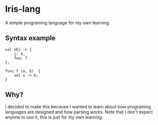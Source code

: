 # Iris-lang

A simple programing language for my own learning

## Syntax example

```
val obj -> {
    j: 4,
    foo: 7
};

func f (a, b)  {
    val x -> 5;
}
```

## Why?

I decided to make this because I wanted to learn about how programing languages are designed and how parsing works. Note that I don't expect anyone to use it, this is just for my own learning.
